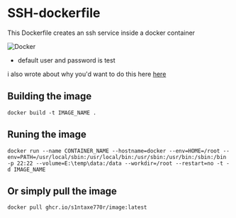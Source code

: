 # SSH-dockerfile

This Dockerfile creates an ssh service inside a docker container


![Docker](https://github.com/s1ntaxe770r/SSH-dockerfile/workflows/Docker/badge.svg)

* default user and password is test

i also wrote about why you'd want to do this here [here](https://dev.to/s1ntaxe770r/how-to-setup-ssh-within-a-docker-container-i5i)


## Building the image


` docker build -t IMAGE_NAME . ` 

## Runing the image 

` docker run --name CONTAINER_NAME --hostname=docker --env=HOME=/root --env=PATH=/usr/local/sbin:/usr/local/bin:/usr/sbin:/usr/bin:/sbin:/bin -p 22:22 --volume=E:\temp\data:/data --workdir=/root --restart=no -t -d IMAGE_NAME `



## Or simply pull the image 

`docker pull ghcr.io/s1ntaxe770r/image:latest`

